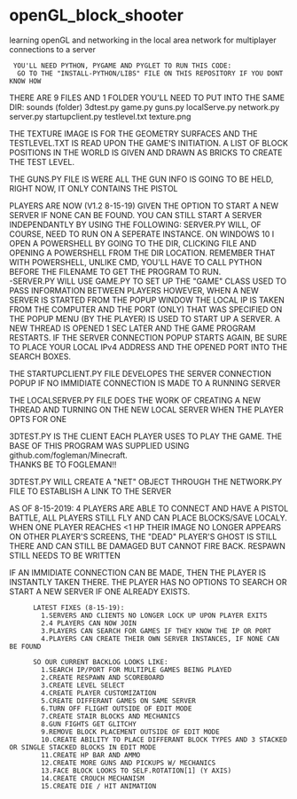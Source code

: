# openGL_block_shooter
learning openGL and networking in the local area network for multiplayer connections to a server

     YOU'LL NEED PYTHON, PYGAME AND PYGLET TO RUN THIS CODE:
      GO TO THE "INSTALL-PYTHON/LIBS" FILE ON THIS REPOSITORY IF YOU DONT KNOW HOW

THERE ARE 9 FILES AND 1 FOLDER YOU'LL NEED TO PUT INTO THE SAME DIR:
        sounds  (folder)
        3dtest.py
        game.py
        guns.py
        localServe.py
        network.py
        server.py
        startupclient.py
        testlevel.txt
        texture.png
 
THE TEXTURE IMAGE IS FOR THE GEOMETRY SURFACES AND THE TESTLEVEL.TXT IS READ UPON THE GAME'S INITIATION.  A LIST OF BLOCK POSITIONS 
IN THE WORLD IS GIVEN AND DRAWN AS BRICKS TO CREATE THE TEST LEVEL.  

THE GUNS.PY FILE IS WERE ALL THE GUN INFO IS GOING TO BE HELD, RIGHT NOW, IT ONLY CONTAINS THE PISTOL

PLAYERS ARE NOW (V1.2 8-15-19) GIVEN THE OPTION TO START A NEW SERVER IF NONE CAN BE FOUND.  YOU CAN STILL START A SERVER INDEPENDANTLY
BY USING THE FOLLOWING:
        SERVER.PY WILL, OF COURSE, NEED TO RUN ON A SEPERATE INSTANCE.  ON WINDOWS 10 I OPEN A POWERSHELL BY GOING TO THE DIR, CLICKING FILE AND
        OPENING A POWERSHELL FROM THE DIR LOCATION.  REMEMBER THAT WITH POWERSHELL, UNLIKE CMD, YOU'LL HAVE TO CALL PYTHON BEFORE THE FILENAME TO
        GET THE PROGRAM TO RUN.  
          -SERVER.PY WILL USE GAME.PY TO SET UP THE "GAME" CLASS USED TO PASS INFORMATION BETWEEN PLAYERS
HOWEVER, WHEN A NEW SERVER IS STARTED FROM THE POPUP WINDOW THE LOCAL IP IS TAKEN FROM THE COMPUTER AND THE PORT (ONLY) THAT WAS
SPECIFIED ON THE POPUP MENU (BY THE PLAYER) IS USED TO START UP A SERVER.  A NEW THREAD IS OPENED 1 SEC LATER AND THE GAME PROGRAM
RESTARTS.  IF THE SERVER CONNECTION POPUP STARTS AGAIN, BE SURE TO PLACE YOUR LOCAL IPv4 ADDRESS AND THE OPENED PORT INTO THE
SEARCH BOXES.

THE STARTUPCLIENT.PY FILE DEVELOPES THE SERVER CONNECTION POPUP IF NO IMMIDIATE CONNECTION IS MADE TO A RUNNING SERVER

THE LOCALSERVER.PY FILE DOES THE WORK OF CREATING A NEW THREAD AND TURNING ON THE NEW LOCAL SERVER WHEN THE PLAYER OPTS FOR ONE


3DTEST.PY IS THE CLIENT EACH PLAYER USES TO PLAY THE GAME.  THE BASE OF THIS PROGRAM WAS SUPPLIED USING github.com/fogleman/Minecraft.  
THANKS BE TO FOGLEMAN!!

3DTEST.PY WILL CREATE A "NET" OBJECT THROUGH THE NETWORK.PY FILE TO ESTABLISH A LINK TO THE SERVER

AS OF 8-15-2019:
  4 PLAYERS ARE ABLE TO CONNECT AND HAVE A PISTOL BATTLE, ALL PLAYERS STILL FLY AND CAN PLACE BLOCKS/SAVE LOCALY.  
  WHEN ONE PLAYER REACHES <1 HP THEIR IMAGE NO LONGER APPEARS ON OTHER PLAYER'S SCREENS, THE "DEAD" PLAYER'S GHOST IS STILL THERE
  AND CAN STILL BE DAMAGED BUT CANNOT FIRE BACK.  RESPAWN STILL NEEDS TO BE WRITTEN
  
  IF AN IMMIDIATE CONNECTION CAN BE MADE, THEN THE PLAYER IS INSTANTLY TAKEN THERE. THE PLAYER HAS NO OPTIONS TO SEARCH OR START
  A NEW SERVER IF ONE ALREADY EXISTS.
          
          LATEST FIXES (8-15-19): 
            1.SERVERS AND CLIENTS NO LONGER LOCK UP UPON PLAYER EXITS
            2.4 PLAYERS CAN NOW JOIN
            3.PLAYERS CAN SEARCH FOR GAMES IF THEY KNOW THE IP OR PORT
            4.PLAYERS CAN CREATE THEIR OWN SERVER INSTANCES, IF NONE CAN BE FOUND
  
          SO OUR CURRENT BACKLOG LOOKS LIKE:
            1.SEARCH IP/PORT FOR MULTIPLE GAMES BEING PLAYED 
            2.CREATE RESPAWN AND SCOREBOARD
            3.CREATE LEVEL SELECT 
            4.CREATE PLAYER CUSTOMIZATION
            5.CREATE DIFFERANT GAMES ON SAME SERVER
            6.TURN OFF FLIGHT OUTSIDE OF EDIT MODE
            7.CREATE STAIR BLOCKS AND MECHANICS
            8.GUN FIGHTS GET GLITCHY
            9.REMOVE BLOCK PLACEMENT OUTSIDE OF EDIT MODE
            10.CREATE ABILITY TO PLACE DIFFERANT BLOCK TYPES AND 3 STACKED OR SINGLE STACKED BLOCKS IN EDIT MODE
            11.CREATE HP BAR AND AMMO
            12.CREATE MORE GUNS AND PICKUPS W/ MECHANICS
            13.FACE BLOCK LOOKS TO SELF.ROTATION[1] (Y AXIS)
            14.CREATE CROUCH MECHANISM
            15.CREATE DIE / HIT ANIMATION
            

